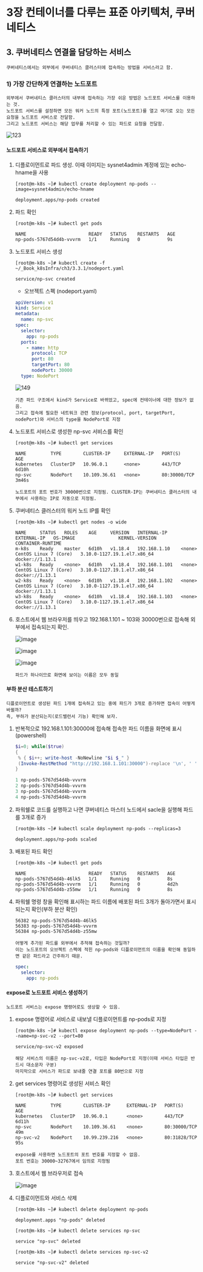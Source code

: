 # 3장 컨테이너를 다루는 표준 아키텍처, 쿠버네티스

## 3. 쿠버네티스 연결을 담당하는 서비스

```
쿠버네티스에서는 외부에서 쿠버네티스 클러스터에 접속하는 방법을 서비스라고 함.
```

### 1) 가장 간단하게 연결하는 노드포트

```
외부에서 쿠버네티스 클러스터의 내부에 접속하는 가장 쉬운 방법은 노드포트 서비스를 이용하는 것.
노드포트 서비스를 설정하면 모든 워커 노드의 특정 포트(노드포트)를 열고 여기로 오는 모든 요청을 노드포트 서비스로 전달함.
그리고 노드포트 서비스는 해당 업무를 처리할 수 있는 파드로 요청을 전달함.
```

![123](https://user-images.githubusercontent.com/87686562/153739123-adbe5488-dd8d-413b-a9c8-50a18ba3de9a.jpg)

#### 노드포트 서비스로 외부에서 접속하기

1. 디플로이먼트로 파드 생성. 이때 이미지는 sysnet4admin 계정에 있는 echo-hname을 사용

   ```
   [root@m-k8s ~]# kubectl create deployment np-pods --image=sysnet4admin/echo-hname
   
   deployment.apps/np-pods created
   ```

2. 파드 확인

   ```
   [root@m-k8s ~]# kubectl get pods
   
   NAME                       READY   STATUS    RESTARTS   AGE
   np-pods-5767d54d4b-vvvrm   1/1     Running   0          9s
   ```

3. 노드포트 서비스 생성

   ```
   [root@m-k8s ~]# kubectl create -f ~/_Book_k8sInfra/ch3/3.3.1/nodeport.yaml
   
   service/np-svc created
   ```

   - 오브젝트 스펙 (nodeport.yaml)

   ```yaml
   apiVersion: v1
   kind: Service
   metadata:
     name: np-svc
   spec:
     selector:
       app: np-pods
     ports:
       - name: http
         protocol: TCP
         port: 80
         targetPort: 80
         nodePort: 30000
     type: NodePort
   ```

   ![149](https://user-images.githubusercontent.com/87686562/153739433-a2984305-9700-4a13-b2ef-5b248c8786f8.jpg)

   ```
   기존 파드 구조에서 kind가 Service로 바뀌었고, spec에 컨테이너에 대한 정보가 없음.
   그리고 접속에 필요한 네트워크 관련 정보(protocol, port, targetPort, nodePort)와 서비스의 type을 NodePort로 지정
   ```

4. 노드포트 서비스로 생성한 np-svc 서비스를 확인

   ```
   [root@m-k8s ~]# kubectl get services
   
   NAME         TYPE        CLUSTER-IP     EXTERNAL-IP   PORT(S)        AGE
   kubernetes   ClusterIP   10.96.0.1      <none>        443/TCP        6d10h
   np-svc       NodePort    10.109.36.61   <none>        80:30000/TCP   3m46s
   ```

   ```
   노드포트의 포트 번호가 30000번으로 지정됨. CLUSTER-IP는 쿠버네티스 클러스터의 내부에서 사용하는 IP로 자동으로 지정됨.
   ```

5. 쿠버네티스 클러스터의 워커 노드 IP를 확인

   ```
   [root@m-k8s ~]# kubectl get nodes -o wide
   
   NAME     STATUS   ROLES    AGE     VERSION   INTERNAL-IP     EXTERNAL-IP   OS-IMAGE                KERNEL-VERSION                CONTAINER-RUNTIME
   m-k8s    Ready    master   6d10h   v1.18.4   192.168.1.10    <none>        CentOS Linux 7 (Core)   3.10.0-1127.19.1.el7.x86_64   docker://1.13.1
   w1-k8s   Ready    <none>   6d10h   v1.18.4   192.168.1.101   <none>        CentOS Linux 7 (Core)   3.10.0-1127.19.1.el7.x86_64   docker://1.13.1
   w2-k8s   Ready    <none>   6d10h   v1.18.4   192.168.1.102   <none>        CentOS Linux 7 (Core)   3.10.0-1127.19.1.el7.x86_64   docker://1.13.1
   w3-k8s   Ready    <none>   6d10h   v1.18.4   192.168.1.103   <none>        CentOS Linux 7 (Core)   3.10.0-1127.19.1.el7.x86_64   docker://1.13.1
   ```

6. 호스트에서 웹 브라우저를 띄우고 192.168.1.101 ~ 103와 30000번으로 접속해 외부에서 접속되는지 확인.

   ![image](https://user-images.githubusercontent.com/87686562/153739557-f437ea69-499f-4fba-bafa-f5642eb18f9c.png)

   ![image](https://user-images.githubusercontent.com/87686562/153739575-31d34bd6-a78f-4235-88da-77d9ed2ad42a.png)

   ![image](https://user-images.githubusercontent.com/87686562/153739589-6c5b980f-855d-432a-93ca-dc1a82b7d262.png)

   ```
   파드가 하나이므로 화면에 보이는 이름은 모두 동일
   ```

#### 부하 분산 테스트하기

```
디플로이먼트로 생성된 파드 1개에 접속하고 있는 중에 파드가 3개로 증가하면 접속이 어떻게 바뀔까?
즉, 부하가 분산되는지(로드밸런서 기능) 확인해 보자.
```

1. 반복적으로 192.168.1.101:30000에 접속해 접속한 파드 이름을 화면에 표시 (powershell)

   ```powershell
   $i=0; while($true)
   {
    % { $i++; write-host -NoNewline "$i $_" }
    (Invoke-RestMethod "http://192.168.1.101:30000")-replace '\n', ' '
   }
   
   1 np-pods-5767d54d4b-vvvrm
   2 np-pods-5767d54d4b-vvvrm
   3 np-pods-5767d54d4b-vvvrm
   4 np-pods-5767d54d4b-vvvrm
   ```

2. 파워쉘로 코드를 실행하고 나면 쿠버네티스 마스터 노드에서 sacle을 실행해 파드를 3개로 증가

   ```
   [root@m-k8s ~]# kubectl scale deployment np-pods --replicas=3
   
   deployment.apps/np-pods scaled
   ```

3. 배포된 파드 확인

   ```
   [root@m-k8s ~]# kubectl get pods
   
   NAME                       READY   STATUS    RESTARTS   AGE
   np-pods-5767d54d4b-46lk5   1/1     Running   0          8s
   np-pods-5767d54d4b-vvvrm   1/1     Running   0          4d2h
   np-pods-5767d54d4b-z55mw   1/1     Running   0          8s
   ```

4. 파워쉘 명령 창을 확인해 표시하는 파드 이름에 배포된 파드 3개가 돌아가면서 표시되는지 확인(부하 분산 확인)

   ```
   56382 np-pods-5767d54d4b-46lk5 
   56383 np-pods-5767d54d4b-vvvrm 
   56384 np-pods-5767d54d4b-z55mw 
   ```

   ```
   어떻게 추가된 파드를 외부에서 추적해 접속하는 것일까?
   이는 노드포트의 오브젝트 스펙에 적힌 np-pods와 디플로이먼트의 이름을 확인해 동일하면 같은 파드라고 간주하기 때문.
   ```

   ```yaml
   spec:
     selector:
       app: np-pods
   ```

#### expose로 노드포트 서비스 생성하기

```
노드포트 서비스는 expose 명령어로도 생상할 수 있음.
```

1. expose 명령어로 서비스로 내보낼 디플로이먼트를 np-pods로 지정

   ```
   [root@m-k8s ~]# kubectl expose deployment np-pods --type=NodePort --name=np-svc-v2 --port=80
   
   service/np-svc-v2 exposed
   ```

   ```
   해당 서비스의 이름은 np-svc-v2로, 타입은 NodePort로 지정(이때 서비스 타입은 반드시 대소문자 구분)
   마지막으로 서비스가 파드로 보내줄 연결 포트를 80번으로 지정
   ```

2. get services 명령어로 생성된 서비스 확인

   ```
   [root@m-k8s ~]# kubectl get services
   
   NAME         TYPE        CLUSTER-IP      EXTERNAL-IP   PORT(S)        AGE
   kubernetes   ClusterIP   10.96.0.1       <none>        443/TCP        6d11h
   np-svc       NodePort    10.109.36.61    <none>        80:30000/TCP   49m
   np-svc-v2    NodePort    10.99.239.216   <none>        80:31828/TCP   95s
   ```

   ```
   expose를 사용하면 노드포트의 포트 번호를 지정할 수 없음.
   포트 번호는 30000~32767에서 임의로 지정됨
   ```

3. 호스트에서 웹 브라우저로 접속

   ![image](https://user-images.githubusercontent.com/87686562/153740694-0a5bc073-a6d1-45c7-951b-825c2301f222.png)

4. 디플로이먼트와 서비스 삭제

   ```
   [root@m-k8s ~]# kubectl delete deployment np-pods
   
   deployment.apps "np-pods" deleted
   
   [root@m-k8s ~]# kubectl delete services np-svc
   
   service "np-svc" deleted
   
   [root@m-k8s ~]# kubectl delete services np-svc-v2
   
   service "np-svc-v2" deleted
   ```




